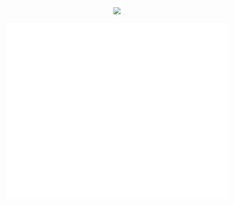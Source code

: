 
<div align="center">
	<img src="https://johan.naizu.gq/img/mstile-144x144.png">
	<div></div>
	<br>
	<img src="banner.svg" width="800" height="400" alt="Click to see the source">
	</a>
	<br>
	
	

</div>
